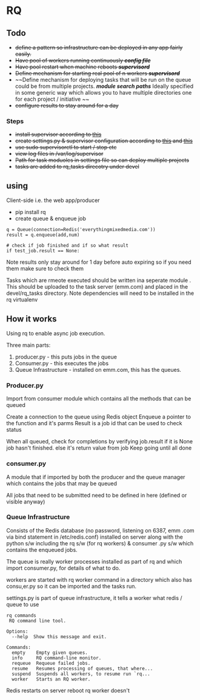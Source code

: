 # RQ

## Todo

* ~~define a pattern so infrastructure can be deployed in any app 
fairly easily.~~
* ~~Have pool of workers running continuously ***config file***~~
* ~~Have pool restart when machine reboots ***supervisord***~~
* ~~Define mechanism for starting real pool of n workers 
***supervisord***~~
* ~~Define mechanism for deploying tasks that will be run on the queue 
could be from multiple projects. ***module search paths***  Ideally 
specified in some generic way which allows you to have multiple 
directories one for each project / initiative  ~~
* ~~configure results to stay around for a day~~

### Steps

* ~~install supervisor according to [this][1]~~
* ~~create settings.py & supervisor configuration according to [this][2]
and [this][3]~~
* ~~use sudo supervisorctl to start / stop etc~~
* ~~view log files in /var/log/supervisor~~
* ~~Path for task moduoles in settings file so can deploy multiple 
projects~~
* ~~tasks are added to rq_tasks direcotry under devel~~

[1]: https://www.digitalocean.com/community/tutorials/how-to-install-and-manage-supervisor-on-ubuntu-and-debian-vps
[2]: http://python-rq.org/patterns/supervisor/
[3]: http://python-rq.org/docs/workers/ 

## using

Client-side i.e. the web app/producer

* pip install rq
* create queue & enqueue job
```
q = Queue(connection=Redis('everythingmixedmedia.com'))
result = q.enqueue(add,num)

# check if job finished and if so what result
if test_job.result == None:
```
Note results only stay around for 1 day before auto expiring so if 
you need them make sure to check them

Tasks which are rmeote executed should be written ina seperate module
.  This should be uploaded to the task server (emm.com) and placed in
 the devel/rq_tasks directory.  Note dependencies will need to be 
 installed in the rq virtualenv
 
## How it works

Using rq to enable async job execution.

Three main parts:

1. producer.py - this puts jobs in the queue
2. Consumer.py - this executes the jobs
3. Queue Infrastructure  - installed on emm.com, this has the queues.

### Producer.py

Import from consumer module which contains all the methods that can 
be queued

Create a connection to the queue using Redis object
Enqueue a pointer to the function and it's parms
Result is a job id that can be used to check status

When all queued, check for completions by verifying job.result
if it is None job hasn't finished. else it's return value from job
Keep going until all done

### consumer.py

A module that if imported by both the producer and the queue manager 
which contains the jobs that may be queued

All jobs that need to be submitted need to be defined in here 
(defined or visible anyway)

### Queue Infrastructure

Consists of the Redis database (no password, listening on 6387, emm
.com via bind statement in /etc/redis.conf) installed on server along
with the python s/w including the rq s/w (for rq workers) & consumer
.py s/w which contains the enqueued jobs.
 
The queue is really worker processes installed as part of rq and 
which import consumer.py, for details of what to do.
 
workers are started with rq worker command in a directory which also
has consu,er.py so it can be imported and the tasks run.
  
settings.py is part of queue infrastructure, it tells a worker what 
redis / queue to use
   
    rq commands
     RQ command line tool.

    Options:
      --help  Show this message and exit.
    
    Commands:
      empty    Empty given queues.
      info     RQ command-line monitor.
      requeue  Requeue failed jobs.
      resume   Resumes processing of queues, that where...
      suspend  Suspends all workers, to resume run `rq...
      worker   Starts an RQ worker.

Redis restarts on server reboot rq worker doesn't 



 
